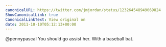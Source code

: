 ```yaml
---
canonicalURL: https://twitter.com/jmjordan/status/123264548949069824
ShowCanonicalLink: true
CanonicalLinkText: View original on
date: 2011-10-10T05:12:13+00:00
---
```

@pennypascal You should go assist her. With a baseball bat.